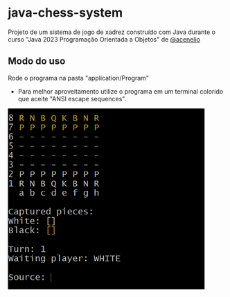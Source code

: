 # java-chess-system
Projeto de um sistema de jogo de xadrez construído com Java durante o curso "Java 2023 Programação Orientada a Objetos" de [@acenelio](https://github.com/acenelio)

## Modo do uso
Rode o programa na pasta "application/Program"
- Para melhor aproveitamento utilize o programa em um terminal colorido que aceite "ANSI escape sequences".


<img src="images/Chess.png" width="90%" height="auto" margin="0 auto"/>

